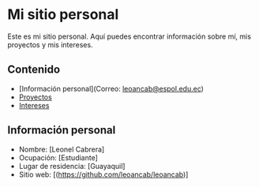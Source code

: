 # Mi sitio personal
Este es mi sitio personal. Aquí puedes encontrar información sobre mí, mis
proyectos y mis intereses.
## Contenido
* [Información personal](Correo: leoancab@espol.edu.ec)
* [Proyectos](Trabajando)
* [Intereses](Programación)
## Información personal
* Nombre: [Leonel Cabrera]
* Ocupación: [Estudiante]
* Lugar de residencia: [Guayaquil]
* Sitio web: [(https://github.com/leoancab/leoancab)]